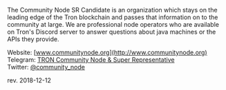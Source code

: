 The Community Node SR Candidate is an organization which stays on the leading edge of the Tron blockchain and passes that information on to the community at large. We are professional node operators who are available on Tron's Discord server to answer questions about java machines or the APIs they provide. 


Website:
[www.communitynode.org](http://www.communitynode.org)  
Telegram:
[TRON Community Node & Super Representative](https://t.me/CommunityNode)  
Twitter:
[@community_node](https://twitter.com/community_node)  




rev. 2018-12-12